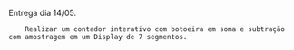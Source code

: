 Entrega dia 14/05.

		Realizar um contador interativo com botoeira em soma e subtração
	com amostragem em um Display de 7 segmentos.
